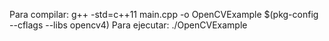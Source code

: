 Para compilar: g++ -std=c++11 main.cpp -o OpenCVExample $(pkg-config --cflags --libs opencv4)
Para ejecutar: ./OpenCVExample